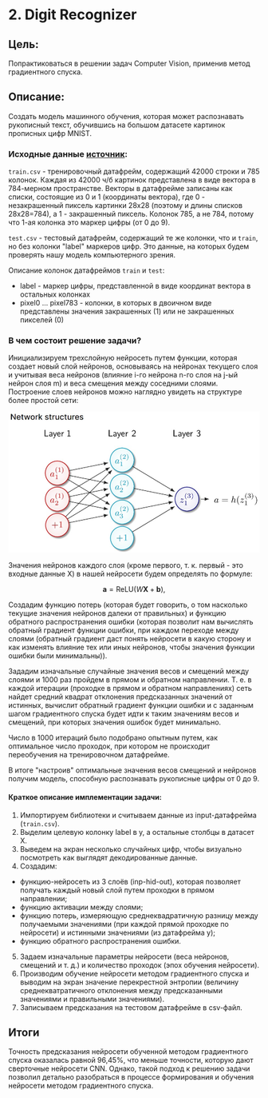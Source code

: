# 2. Digit Recognizer 

## Цель:

Попрактиковаться в решении задач Computer Vision, применив метод градиентного спуска.

## Описание:

Создать модель машинного обучения, которая может распознавать рукописный текст, обучившись на большом датасете картинок прописных цифр MNIST.

### Исходные данные [источник](https://www.kaggle.com/competitions/digit-recognizer):
	
`train.csv` - тренировочный датафрейм, содержащий 42000 строки и 785 колонок. Каждая из 42000 ч/б картинок представлена в виде вектора в 784-мерном пространстве. Векторы в датафрейме записаны как списки, состоящие из 0 и 1 (координаты вектора), где 0 - незакрашенный пиксель картинки 28х28 (поэтому и длины списков 28х28=784), а 1 - закрашенный пиксель. Колонок 785, а не 784, потому что 1-ая колонка это маркер цифры (от 0 до 9). 

`test.csv` - тестовый датафрейм, содержащий те же колонки, что и `train`, но без колонки "label" маркеров цифр. Это данные, на которых будем проверять нашу модель компьютерного зрения. 

Описание колонок датафреймов `train` и `test`:

* label - маркер цифры, представленной в виде координат вектора в остальных колонках
* pixel0 ... pixel783 - колонки, в которых в двоичном виде представлены значения закрашенных (1) или не закрашенных пикселей (0)
		 

### В чем состоит решение задачи?
Инициализируем трехслойную нейросеть путем функции, которая создает новый слой нейронов, основываясь на нейронах текущего слоя и учитывая веса нейронов (влияние i-го нейрона n-го слоя на j-ый нейрон слоя m) и веса смещения между соседними слоями. 
Построение слоев нейронов можно наглядно увидеть на структуре более простой сети:

<img src="https://github.com/1-Anton-1/PROJECTS/blob/main/DS/2.%20Digit%20Recognizer/Gradient_Descent/Sample_network_structures.jpg" alt="drawing" width="700"/>

Значения нейронов каждого слоя (кроме первого, т. к. первый - это входные данные Х) в нашей нейросети будем определять по формуле:

$$
\mathbf{a} = \mathrm{ReLU}\big(W\mathbf{X} + \mathbf{b}\big),
$$

Создадим функцию потерь (которая будет говорить, о том насколько текущие значения нейронов далеки от правильных) и функцию обратного распространения ошибки (которая позволит нам вычислять обратный градиент функции ошибки, при каждом переходе между слоями (обратный градиент даст понять нейросети в какую сторону и как изменять влияние тех или иных нейронов, чтобы значения функции ошибки были минимальны)).

Зададим изначальные случайные значения весов и смещений между слоями и 1000 раз пройдем в прямом и обратном направлении. Т. е. в каждой итерации (проходке в прямом и обратном направлениях) сеть найдет средний квадрат отклонения предсказанных значений от истинных, вычислит обратный градиент функции ошибки и с заданным шагом градиентного спуска будет идти к таким значениям весов и смещений, при которых значения ошибок будет минимально.

Число в 1000 итераций было подобрано опытным путем, как оптимальное число проходок, при котором не происходит переобучения на тренировочном датафрейме.

В итоге "настроив" оптимальные значения весов смещений и нейронов получим модель, способную распознавать рукописные цифры от 0 до 9.  


#### Краткое описание имплементации задачи:

1. Импортируем библиотеки и считываем данные из input-датафрейма (`train.csv`).
2. Выделим целевую колонку label в y, а остальные столбцы в датасет X.
3. Выведем на экран несколько случайных цифр, чтобы визуально посмотреть как выглядят декодированные данные.
4. Создадим:
* функцию-нейросеть из 3 слоёв (inp-hid-out), которая позволяет получать каждый новый слой путем проходки в прямом направлении;
* функцию активации между слоями;
* функцию потерь, измеряющую среднеквадратичную разницу между получаемыми значениями (при каждой прямой проходке по нейросети) и истинными значениями (из датафрейма y);
* функцию обратного распространения ошибки.
5. Задаем изначальные параметры нейросети (веса нейронов, смещений и т. д.) и количество проходок (эпох обучения нейросети).
6. Производим обучение нейросети методом градиентного спуска и выводим на экран значение перекрестной энтропии (величину среднекватратичного отклонения между предсказанными значениями и правильными значениями).
7. Записываем предсказания на тестовом датафрейме в csv-файл.


## Итоги
Точность предсказания нейросети обученной методом градиентного спуска оказалась равной 96,45%, что меньше точности, которую дают сверточные нейросети CNN. Однако, такой подход к решению задачи позволил детально разобраться в процессе формирования и обучения нейросети методом градиентного спуска.  
